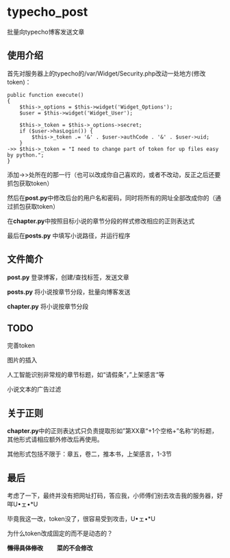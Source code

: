 # typecho_post

 批量向typecho博客发送文章

## 使用介绍

首先对服务器上的typecho的/var/Widget/Security.php改动一处地方(修改token)：

```
public function execute()
{
    $this->_options = $this->widget('Widget_Options');
    $user = $this->widget('Widget_User');

    $this->_token = $this->_options->secret;
    if ($user->hasLogin()) {
        $this->_token .= '&' . $user->authCode . '&' . $user->uid;
    }
->> $this->_token = "I need to change part of token for up files easy by python.";
}
```

添加->>处所在的那一行（也可以改成你自己喜欢的，或者不改动，反正之后还要抓包获取token）

然后在**post.py**中修改后台的用户名和密码，同时将所有的网址全部改成你的（通过抓包获取token）

在**chapter.py**中按照目标小说的章节分段的样式修改相应的正则表达式

最后在**posts.py** 中填写小说路径，并运行程序

## 文件简介

**post.py** 登录博客，创建/查找标签，发送文章

**posts.py** 将小说按章节分段，批量向博客发送

**chapter.py** 将小说按章节分段

## TODO

完善token

图片的插入

人工智能识别非常规的章节标题，如“请假条”，”上架感言“等

小说文本的广告过滤

## 关于正则

**chapter.py**中的正则表达式只负责提取形如”第XX章“+1个空格+”名称“的标题，其他形式请相应额外修改后再使用。

其他形式包括不限于：章五，卷二，推本书，上架感言，1-3节

## 最后

考虑了一下，最终并没有把网址打码，答应我，小师傅们别去攻击我的服务器，好咩U•ェ•*U

毕竟我这一改，token没了，很容易受到攻击，U•ェ•*U



为什么token改成固定的而不是动态的？

**~~懒得具体修改~~** 　　**菜的不会修改**

